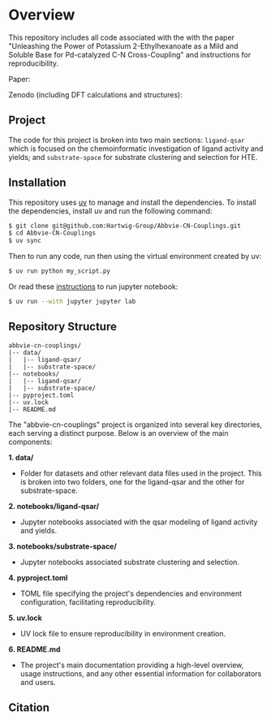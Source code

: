 # Overview 

This repository includes all code associated with the with the paper "Unleashing the Power of Potassium 2-Ethylhexanoate as a Mild and Soluble Base for Pd-catalyzed C-N Cross-Coupling" and instructions for reproducibility.

Paper: 

Zenodo (including DFT calculations and structures): 

## Project

The code for this project is broken into two main sections: `ligand-qsar` which is focused on the chemoinformatic investigation of ligand activity and yields; and `substrate-space` for substrate clustering and selection for HTE.

## Installation

This repository uses [uv](https://github.com/astral-sh/uv) to manage and install the dependencies. To install the dependencies, install uv and run the following command:

```bash
$ git clone git@github.com:Hartwig-Group/Abbvie-CN-Couplings.git
$ cd Abbvie-CN-Couplings
$ uv sync
```

Then to run any code, run then using the virtual environment created by uv:

```bash
$ uv run python my_script.py
```

Or read these [instructions](https://docs.astral.sh/uv/guides/integration/jupyter/) to run jupyter notebook:

```bash
$ uv run --with jupyter jupyter lab
```

## Repository Structure

```
abbvie-cn-couplings/
|-- data/
|   |-- ligand-qsar/
|   |-- substrate-space/
|-- notebooks/
|   |-- ligand-qsar/
|   |-- substrate-space/
|-- pyproject.toml
|-- uv.lock
|-- README.md
```
The "abbvie-cn-couplings" project is organized into several key directories, each serving a distinct purpose. Below is an overview of the main components:

**1. data/**
   - Folder for datasets and other relevant data files used in the project. This is broken into two folders, one for the ligand-qsar and the other for substrate-space.
   
**2. notebooks/ligand-qsar/**
   - Jupyter notebooks associated with the qsar modeling of ligand activity and yields.
     
**3. notebooks/substrate-space/**
  - Jupyter notebooks associated substrate clustering and selection.

**4. pyproject.toml**
   - TOML file specifying the project's dependencies and environment configuration, facilitating reproducibility.

**5. uv.lock**
   - UV lock file to ensure reproducibility in environment creation.

**6. README.md**
   - The project's main documentation providing a high-level overview, usage instructions, and any other essential information for collaborators and users.

## Citation 

